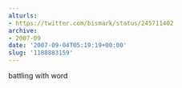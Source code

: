 ```yaml
---
alturls:
- https://twitter.com/bismark/status/245711402
archive:
- 2007-09
date: '2007-09-04T05:19:19+00:00'
slug: '1188883159'
---
```


battling with word

